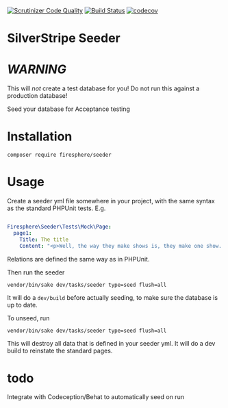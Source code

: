 [![Scrutinizer Code Quality](https://scrutinizer-ci.com/g/Firesphere/silverstripe-seeder/badges/quality-score.png?b=master)](https://scrutinizer-ci.com/g/Firesphere/silverstripe-seeder/?branch=master)
[![Build Status](https://scrutinizer-ci.com/g/Firesphere/silverstripe-seeder/badges/build.png?b=master)](https://scrutinizer-ci.com/g/Firesphere/silverstripe-seeder/build-status/master)
[![codecov](https://codecov.io/gh/Firesphere/silverstripe-seeder/branch/master/graph/badge.svg)](https://codecov.io/gh/Firesphere/silverstripe-seeder)

# SilverStripe Seeder

# *WARNING*

This will _not_ create a test database for you! Do not run this against a production database!

Seed your database for Acceptance testing

# Installation

`composer require firesphere/seeder`

# Usage

Create a seeder yml file somewhere in your project, with the same syntax as the standard PHPUnit tests. E.g.

```yaml

Firesphere\Seeder\Tests\Mock\Page:
  page1:
    Title: The title
    Content: "<p>Well, the way they make shows is, they make one show. That show's called a pilot. Then they show that show to the people who make shows, and on the strength of that one show they decide if they're going to make more shows. Some pilots get picked and become television programs. Some don't, become nothing. She starred in one of the ones that became nothing.</p>"

```

Relations are defined the same way as in PHPUnit.

Then run the seeder

`vendor/bin/sake dev/tasks/seeder type=seed flush=all`

It will do a `dev/build` before actually seeding, to make sure the database is up to date.

To unseed, run

`vendor/bin/sake dev/tasks/seeder type=seed flush=all`

This will destroy all data that is defined in your seeder yml. It will do a dev build to reinstate the standard pages.

# todo

Integrate with Codeception/Behat to automatically seed on run